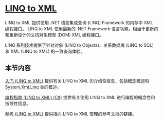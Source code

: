 # [LINQ to XML](https://docs.microsoft.com/enus/dotnet/csharp/programmingguide/concepts/linq/linqtoxml)

LINQ to XML 提供使用 .NET 语言集成查询 (LINQ) Framework 的内存中 XML 编程接口。 LINQ to XML 使用最新的 .NET Framework 语言功能，相当于更新的和重新设计的文档对象模型 (DOM) XML 编程接口。

LINQ 系列技术提供了针对对象 (LINQ to Objects)、关系数据库 (LINQ to SQL) 和 XML (LINQ to XML) 的一致查询体验。

## 本节内容

[入门 (LINQ to XML)](https://docs.microsoft.com/zh-cn/dotnet/csharp/programming-guide/concepts/linq/getting-started-linq-to-xml)
提供有关 LINQ to XML 的介绍性信息，包括概念概述和 [System.Xml.Linq](https://docs.microsoft.com/zh-cn/dotnet/api/system.xml.linq) 类的概述。

[编程指南 (LINQ to XML) (C#)](https://docs.microsoft.com/zh-cn/dotnet/csharp/programming-guide/concepts/linq/programming-guide-linq-to-xml)
提供有关使用 LINQ to XML 进行编程的概念性和指导性信息。

[参考 (LINQ to XML)](https://docs.microsoft.com/zh-cn/dotnet/csharp/programming-guide/concepts/linq/reference-linq-to-xml)
提供指向 LINQ to XML 管理的参考文档的链接。

